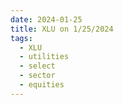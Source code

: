 ```yaml
---
date: 2024-01-25
title: XLU on 1/25/2024
tags: 
  - XLU
  - utilities
  - select
  - sector
  - equities
---
```

<div class="post">
<snapshot-grid 
    :reports="['2024/01/24/CTA/XLU', '2024/01/25/CTA/XLU', '2024/01/25/MTP/XLU']"
    chart="2024/01/25/Chart/XLU"
/>
<p>

</p>
<p>

</p>
</div>